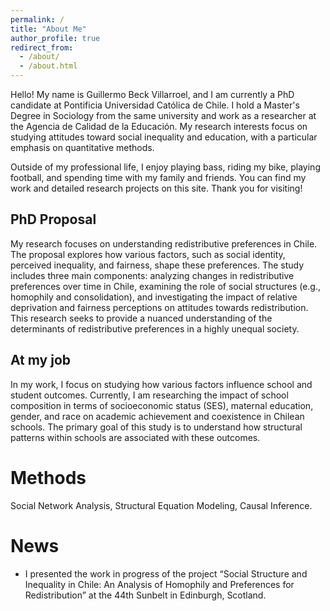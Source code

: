 ```yaml
---
permalink: /
title: "About Me"
author_profile: true
redirect_from: 
  - /about/
  - /about.html
---
```


Hello! My name is Guillermo Beck Villarroel, and I am currently a PhD candidate at Pontificia Universidad Católica de Chile. I hold a Master's Degree in Sociology from the same university and work as a researcher at the Agencia de Calidad de la Educación. My research interests focus on studying attitudes toward social inequality and education, with a particular emphasis on quantitative methods.

Outside of my professional life, I enjoy playing bass, riding my bike, playing football, and spending time with my family and friends. You can find my work and detailed research projects on this site. Thank you for visiting!

PhD Proposal
------
My research focuses on understanding redistributive preferences in Chile. The proposal explores how various factors, such as social identity, perceived inequality, and fairness, shape these preferences. The study includes three main components: analyzing changes in redistributive preferences over time in Chile, examining the role of social structures (e.g., homophily and consolidation), and investigating the impact of relative deprivation and fairness perceptions on attitudes towards redistribution. This research seeks to provide a nuanced understanding of the determinants of redistributive preferences in a highly unequal society.


At my job
------
In my work, I focus on studying how various factors influence school and student outcomes. Currently, I am researching the impact of school composition in terms of socioeconomic status (SES), maternal education, gender, and race on academic achievement and coexistence in Chilean schools. The primary goal of this study is to understand how structural patterns within schools are associated with these outcomes.


Methods
======
Social Network Analysis, Structural Equation Modeling, Causal Inference.

News
======
- I presented the work in progress of the project “Social Structure and Inequality in Chile: An Analysis of Homophily and Preferences for Redistribution” at the 44th Sunbelt in Edinburgh, Scotland.